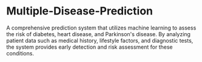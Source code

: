 # Multiple-Disease-Prediction
A comprehensive prediction system that utilizes machine learning to assess the risk of diabetes, heart disease, and Parkinson's disease.
By analyzing patient data such as medical history, lifestyle factors, and diagnostic tests, the system provides early detection and risk assessment for these conditions. 

